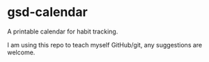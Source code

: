 # gsd-calendar

A printable calendar for habit tracking.

I am using this repo to teach myself GitHub/git, any suggestions are welcome.

